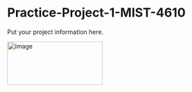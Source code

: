 # Practice-Project-1-MIST-4610

Put your project information here.

<img width="220" height="100" alt="image" src="https://github.com/user-attachments/assets/925a9dc7-8103-4ccf-8e28-01358000379f" />
